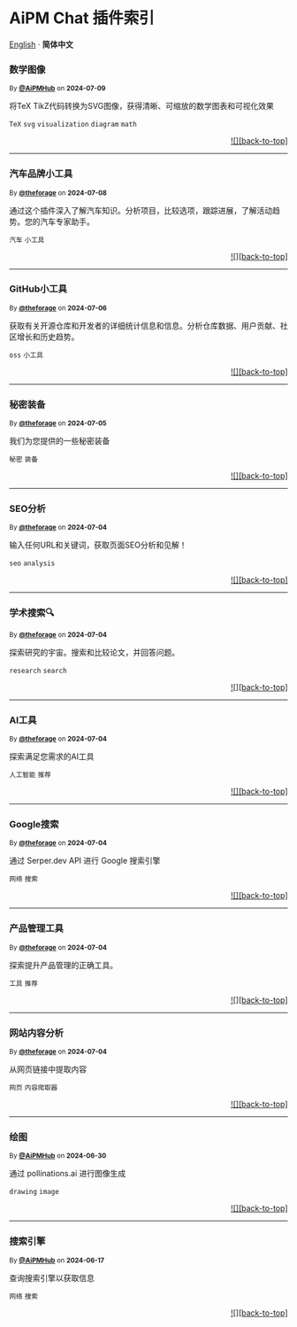 <h1>AiPM Chat 插件索引</h1>

[English](./README.md) · **简体中文**<!-- AWESOME PLUGINS -->

### 数学图像

<sup>By **[@AiPMHub](https://github.com/aithoughts/chat-plugin-image-gadgets)** on **2024-07-09**</sup>

将TeX TikZ代码转换为SVG图像，获得清晰、可缩放的数学图表和可视化效果

`TeX` `svg` `visualization` `diagram` `math`

<div align="right">

[![][back-to-top]](#readme-top)

</div>

---

### 汽车品牌小工具

<sup>By **[@theforage](https://www.theforage.cn)** on **2024-07-08**</sup>

通过这个插件深入了解汽车知识。分析项目，比较选项，跟踪进展，了解活动趋势。您的汽车专家助手。

`汽车` `小工具`

<div align="right">

[![][back-to-top]](#readme-top)

</div>

---

### GitHub小工具

<sup>By **[@theforage](https://www.theforage.cn)** on **2024-07-06**</sup>

获取有关开源仓库和开发者的详细统计信息和信息。分析仓库数据、用户贡献、社区增长和历史趋势。

`oss` `小工具`

<div align="right">

[![][back-to-top]](#readme-top)

</div>

---

### 秘密装备

<sup>By **[@theforage](https://www.theforage.cn)** on **2024-07-05**</sup>

我们为您提供的一些秘密装备

`秘密` `装备`

<div align="right">

[![][back-to-top]](#readme-top)

</div>

---

### SEO分析

<sup>By **[@theforage](https://www.theforage.cn)** on **2024-07-04**</sup>

输入任何URL和关键词，获取页面SEO分析和见解！

`seo` `analysis`

<div align="right">

[![][back-to-top]](#readme-top)

</div>

---

### 学术搜索🔍

<sup>By **[@theforage](https://www.theforage.cn)** on **2024-07-04**</sup>

探索研究的宇宙。搜索和比较论文，并回答问题。

`research` `search`

<div align="right">

[![][back-to-top]](#readme-top)

</div>

---

### AI工具

<sup>By **[@theforage](https://www.theforage.cn)** on **2024-07-04**</sup>

探索满足您需求的AI工具

`人工智能` `推荐`

<div align="right">

[![][back-to-top]](#readme-top)

</div>

---

### Google搜索

<sup>By **[@theforage](https://www.theforage.cn)** on **2024-07-04**</sup>

通过 Serper.dev API 进行 Google 搜索引擎

`网络` `搜索`

<div align="right">

[![][back-to-top]](#readme-top)

</div>

---

### 产品管理工具

<sup>By **[@theforage](https://www.theforage.cn)** on **2024-07-04**</sup>

探索提升产品管理的正确工具。

`工具` `推荐`

<div align="right">

[![][back-to-top]](#readme-top)

</div>

---

### 网站内容分析

<sup>By **[@theforage](https://www.theforage.cn)** on **2024-07-04**</sup>

从网页链接中提取内容

`网页` `内容爬取器`

<div align="right">

[![][back-to-top]](#readme-top)

</div>

---

### 绘图

<sup>By **[@AiPMHub](https://github.com/aipmhub/chat-plugin-drawing)** on **2024-06-30**</sup>

通过 pollinations.ai 进行图像生成

`drawing` `image`

<div align="right">

[![][back-to-top]](#readme-top)

</div>

---

### 搜索引擎

<sup>By **[@AiPMHub](https://github.com/aipmhub/chat-plugin-search-engine)** on **2024-06-17**</sup>

查询搜索引擎以获取信息

`网络` `搜索`

<div align="right">

[![][back-to-top]](#readme-top)

</div>
